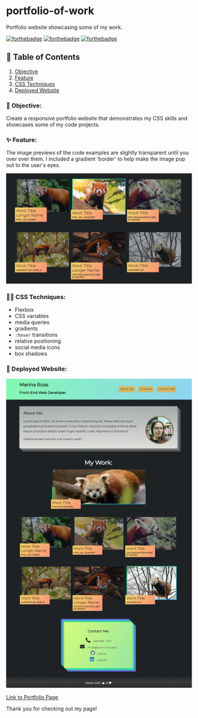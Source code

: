 # portfolio-of-work
Portfolio website showcasing some of my work.

[![forthebadge](https://forthebadge.com/images/badges/uses-css.svg)](https://forthebadge.com)
[![forthebadge](https://forthebadge.com/images/badges/uses-html.svg)](https://forthebadge.com)
[![forthebadge](https://forthebadge.com/images/badges/validated-html5.svg)](https://forthebadge.com)

## :book: Table of Contents
1. [Objective](#objective)
2. [Feature](#feature)
3. [CSS Techniques](#css)
4. [Deployed Website](#deployed)

### :star2: Objective: <a name="objective"></a>
Create a responsive portfolio website that demonstrates my CSS skills and showcases some of my code projects. 

### :sparkles: Feature: <a name="feature"></a>
The image previews of the code examples are slightly transparent until you over over them. I included a gradient 'border' to help make the image pop out to the user's eyes.

![GitHub Logo](imgs/screenshot-hover.png)

### :mage_woman: CSS Techniques: <a name="css"></a>

* Flexbox
* CSS variables
* media queries
* gradients
* `:hover` transitions
* relative positioning
* social media icons
* box shadows

### :white_flower: Deployed Website: <a name="deployed"></a>

![GitHub Logo](/imgs/screenshot-full.png)

[Link to Portfolio Page](https://marina-russ.github.io/portfolio-of-work/)

Thank you for checking out my page!